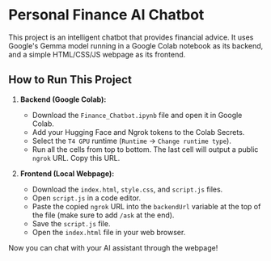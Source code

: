 # Personal Finance AI Chatbot

This project is an intelligent chatbot that provides financial advice. It uses Google's Gemma model running in a Google Colab notebook as its backend, and a simple HTML/CSS/JS webpage as its frontend.

## How to Run This Project

1.  **Backend (Google Colab):**
    * Download the `Finance_Chatbot.ipynb` file and open it in Google Colab.
    * Add your Hugging Face and Ngrok tokens to the Colab Secrets.
    * Select the `T4 GPU` runtime (`Runtime` -> `Change runtime type`).
    * Run all the cells from top to bottom. The last cell will output a public `ngrok` URL. Copy this URL.

2.  **Frontend (Local Webpage):**
    * Download the `index.html`, `style.css`, and `script.js` files.
    * Open `script.js` in a code editor.
    * Paste the copied `ngrok` URL into the `backendUrl` variable at the top of the file (make sure to add `/ask` at the end).
    * Save the `script.js` file.
    * Open the `index.html` file in your web browser.

Now you can chat with your AI assistant through the webpage!
